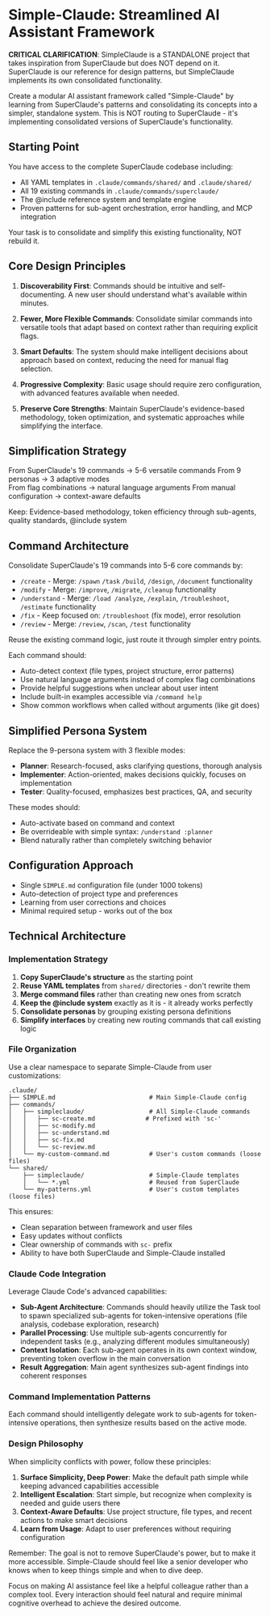 # Simple-Claude: Streamlined AI Assistant Framework

**CRITICAL CLARIFICATION**: SimpleClaude is a STANDALONE project that takes
inspiration from SuperClaude but does NOT depend on it. SuperClaude is our
reference for design patterns, but SimpleClaude implements its own consolidated
functionality.

Create a modular AI assistant framework called "Simple-Claude" by learning from
SuperClaude's patterns and consolidating its concepts into a simpler, standalone
system. This is NOT routing to SuperClaude - it's implementing consolidated
versions of SuperClaude's functionality.

## Starting Point

You have access to the complete SuperClaude codebase including:

- All YAML templates in `.claude/commands/shared/` and `.claude/shared/`
- All 19 existing commands in `.claude/commands/superclaude/`
- The @include reference system and template engine
- Proven patterns for sub-agent orchestration, error handling, and MCP
  integration

Your task is to consolidate and simplify this existing functionality, NOT
rebuild it.

## Core Design Principles

1. **Discoverability First**: Commands should be intuitive and self-documenting.
   A new user should understand what's available within minutes.

2. **Fewer, More Flexible Commands**: Consolidate similar commands into
   versatile tools that adapt based on context rather than requiring explicit
   flags.

3. **Smart Defaults**: The system should make intelligent decisions about
   approach based on context, reducing the need for manual flag selection.

4. **Progressive Complexity**: Basic usage should require zero configuration,
   with advanced features available when needed.

5. **Preserve Core Strengths**: Maintain SuperClaude's evidence-based
   methodology, token optimization, and systematic approaches while simplifying
   the interface.

## Simplification Strategy

From SuperClaude's 19 commands → 5-6 versatile commands From 9 personas → 3
adaptive modes  
From flag combinations → natural language arguments From manual configuration →
context-aware defaults

Keep: Evidence-based methodology, token efficiency through sub-agents, quality
standards, @include system

## Command Architecture

Consolidate SuperClaude's 19 commands into 5-6 core commands by:

- `/create` - Merge: `/spawn` `/task` `/build`, `/design`, `/document`
  functionality
- `/modify` - Merge: `/improve`, `/migrate`, `/cleanup` functionality
- `/understand` - Merge: `/load /analyze`, `/explain`, `/troubleshoot`,
  `/estimate` functionality
- `/fix` - Keep focused on: `/troubleshoot` (fix mode), error resolution
- `/review` - Merge: `/review`, `/scan`, `/test` functionality

Reuse the existing command logic, just route it through simpler entry points.

Each command should:

- Auto-detect context (file types, project structure, error patterns)
- Use natural language arguments instead of complex flag combinations
- Provide helpful suggestions when unclear about user intent
- Include built-in examples accessible via `/command help`
- Show common workflows when called without arguments (like git does)

## Simplified Persona System

Replace the 9-persona system with 3 flexible modes:

- **Planner**: Research-focused, asks clarifying questions, thorough analysis
- **Implementer**: Action-oriented, makes decisions quickly, focuses on
  implementation
- **Tester**: Quality-focused, emphasizes best practices, QA, and security

These modes should:

- Auto-activate based on command and context
- Be overrideable with simple syntax: `/understand :planner`
- Blend naturally rather than completely switching behavior

## Configuration Approach

- Single `SIMPLE.md` configuration file (under 1000 tokens)
- Auto-detection of project type and preferences
- Learning from user corrections and choices
- Minimal required setup - works out of the box

## Technical Architecture

### Implementation Strategy

1. **Copy SuperClaude's structure** as the starting point
2. **Reuse YAML templates** from `shared/` directories - don't rewrite them
3. **Merge command files** rather than creating new ones from scratch
4. **Keep the @include system** exactly as it is - it already works perfectly
5. **Consolidate personas** by grouping existing persona definitions
6. **Simplify interfaces** by creating new routing commands that call existing
   logic

### File Organization

Use a clear namespace to separate Simple-Claude from user customizations:

```
.claude/
├── SIMPLE.md                          # Main Simple-Claude config
├── commands/
│   ├── simpleclaude/                  # All Simple-Claude commands
│   │   ├── sc-create.md              # Prefixed with 'sc-'
│   │   ├── sc-modify.md
│   │   ├── sc-understand.md
│   │   ├── sc-fix.md
│   │   └── sc-review.md
│   └── my-custom-command.md           # User's custom commands (loose files)
└── shared/
    ├── simpleclaude/                  # Simple-Claude templates
    │   └── *.yml                      # Reused from SuperClaude
    └── my-patterns.yml                # User's custom templates (loose files)
```

This ensures:

- Clean separation between framework and user files
- Easy updates without conflicts
- Clear ownership of commands with `sc-` prefix
- Ability to have both SuperClaude and Simple-Claude installed

### Claude Code Integration

Leverage Claude Code's advanced capabilities:

- **Sub-Agent Architecture**: Commands should heavily utilize the Task tool to
  spawn specialized sub-agents for token-intensive operations (file analysis,
  codebase exploration, research)
- **Parallel Processing**: Use multiple sub-agents concurrently for independent
  tasks (e.g., analyzing different modules simultaneously)
- **Context Isolation**: Each sub-agent operates in its own context window,
  preventing token overflow in the main conversation
- **Result Aggregation**: Main agent synthesizes sub-agent findings into
  coherent responses

### Command Implementation Patterns

Each command should intelligently delegate work to sub-agents for
token-intensive operations, then synthesize results based on the active mode.

### Design Philosophy

When simplicity conflicts with power, follow these principles:

1. **Surface Simplicity, Deep Power**: Make the default path simple while
   keeping advanced capabilities accessible
2. **Intelligent Escalation**: Start simple, but recognize when complexity is
   needed and guide users there
3. **Context-Aware Defaults**: Use project structure, file types, and recent
   actions to make smart decisions
4. **Learn from Usage**: Adapt to user preferences without requiring
   configuration

Remember: The goal is not to remove SuperClaude's power, but to make it more
accessible. Simple-Claude should feel like a senior developer who knows when to
keep things simple and when to dive deep.

Focus on making AI assistance feel like a helpful colleague rather than a
complex tool. Every interaction should feel natural and require minimal
cognitive overhead to achieve the desired outcome.
